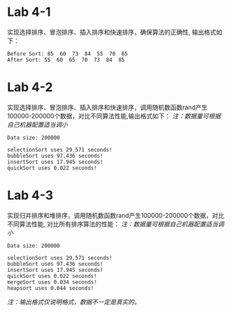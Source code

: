 # Lab 4-1 
实现选择排序、冒泡排序、插入排序和快速排序，确保算法的正确性, 输出格式如下：
```
Before Sort: 85  60  73  84  55  70  65
After Sort: 55  60  65  70  73  84  85
```
# Lab 4-2 
实现选择排序、冒泡排序、插入排序和快速排序，调用随机数函数rand产生100000-200000个数据，对比不同算法性能,输出格式如下：
*注：数据量可根据自己机器配置适当调小*
```
Data size: 200000

selectionSort uses 29.571 seconds!
bubbleSort uses 97.436 seconds!
insertSort uses 17.945 seconds!
quickSort uses 0.022 seconds!
```
# Lab 4-3 
实现归并排序和堆排序，调用随机数函数rand产生100000-200000个数据，对比不同算法性能, 对比所有排序算法的性能：
*注：数据量可根据自己机器配置适当调小*
```
Data size: 200000

selectionSort uses 29.571 seconds!
bubbleSort uses 97.436 seconds!
insertSort uses 17.945 seconds!
quickSort uses 0.022 seconds!
mergeSort uses 0.034 seconds!
heapsort uses 0.044 seconds!
```
*注：输出格式仅说明格式，数据不一定是真实的。*
